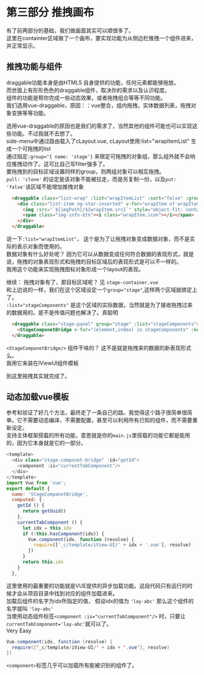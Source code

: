 # 第三部分 推拽画布
有了前两部分的基础，我们做画面其实可以顺很多了。    
这里在containter区域做了一个画布，要实现功能为从侧边栏推拽一个组件进来，并正常显示。   

## 推拽功能与组件
draggable功能本身是由HTML5 自身提供的功能，任何元素都能够拖放。    
而世面上有形形色色的draggable组件，取决你的需求以及认识程度。   
组件的功能是帮你完成一些动态效果，或者拖拽组合等等不同功能。   
我们选用vue-draggable，原因：：vue整合，组内拖拽，实体数据列表，拖拽对象变换等等功能。    

选用vue-draggable的原因也是我们的需求了，当然其他的组件可能也可以实现这些功能。不过我就不去想了。   
side-menu中通过路由载入了cLayout.vue, cLayout使用:list="wrapItemList" 生成一个可拖拽的list   
通过指定`:group="{ name: 'stage'}` 来限定可拖拽的对象组，那么组外就不会响应推拽动作了。这可比自己写filter强多了。   
要拖拽到的目标区域设置同样的group，则两组对象可以相互拖拽。   
`pull: 'clone'` 的设定是该对象不能被拉走，而是另复制一份，以及`put: 'false'`该区域不能增加推拽对象   

```html
  <draggable class="list-wrap" :list="wrapItemList" :sort="false" :group="{ name: 'stage', pull: 'clone', put: 'false' }">
    <div class="list-item ng-star-inserted" v-for="wrapItem of wrapItemList" :key="wrapItem.index">
      <img :src="`${imgPath}/${wrapItem.src}`" style="object-fit: contain;">
      <span class="img-info-btn"><i class="wrapItem.icon"></i></span>
    </div>
  </draggable>
```

说一下`:list="wrapItemList"`， 这个是为了让拖拽对象变成数据对象，而不是实际的表示对象而使用的。   
数据对象有什么好处呢？ 因为它可以从数据变成任何符合数据的表现形式，就是说，拖拽的对象表现形式和拖拽的目标区域后的表现形式是可以不一样的。   
我用这个功能来实现拖拽图标对象形成一个layout的表现。   

继续：
拖拽对象有了，那目标区域呢？ 见 `stage-container.vue`   
和上边说的一样，我们在这个区域设定一个`group="stage"`,这样两个区域就绑定上了。   
`:list="stageComponents"` 是这个区域的实际数据，当然就是为了接收拖拽过来的数据用的。是不是传值问题也解决了。真聪明   
```html
  <draggable class="stage-panel" group="stage" :list="stageComponents">
    <StageComponetBridge v-for="(element,index) in stageComponents" :key="index" :idx="element.idx" />
  </draggable>
```

`<StageComponetBridge/>` 组件干啥的？ 这不是就是拖拽来的数据的新表现形式么。   
我用它来装在IViewUI组件模板    

到这里拖拽其实就完成了。

## 动态加载vue模板
参考和验证了好几个方法，最终走了一条自己的路。我觉得这个路子很简单很简单。它不需要动态编译，不需要配置，甚至可以利用所有已知的组件，而不需要重新设定。    
支持主体框架搭载的所有功能，意思就是你的`main.js`里搭载的功能它都是能用的，因为它本身就是它的一部分。

```javascript
<template>
  <div class="stage-componet-bridge" :id="getId">
    <component :is="currentTabComponent"/>
  </div>
</template>
import Vue from 'vue';
export default {
  name: 'StageComponetBridge',
  computed: {
    getId () {
      return getUuid()
    },
    currentTabComponent () {
      let idx = this.idx
      if (!this.hasComponent(idx)) {
        Vue.component(idx, function (resolve) {
          require(['_c/template/iView-UI/' + idx + '.vue'], resolve)
        })
      }
      return this.idx
    }
  },
```

这里使用的最重要的功能就是VUE提供的异步加载功能。这段代码只有运行的时候才会从项目目录中找到对应的组件加载进来。   
加载后组件的名字为idx所指定的值， 假设idx的值为 `'lay-abc'` 那么这个组件的名字就叫 `'lay-abc'`    
当使用动态组件标签`<component :is="currentTabComponent"/>` 时，只要让`currentTabComponent='lay-abc'`就可以了。  
Very Easy    
```java
Vue.component(idx, function (resolve) {
  require(['_c/template/iView-UI/' + idx + '.vue'], resolve)
})
```

`<component>`标签几乎可以加载所有能被识别的组件了。   

